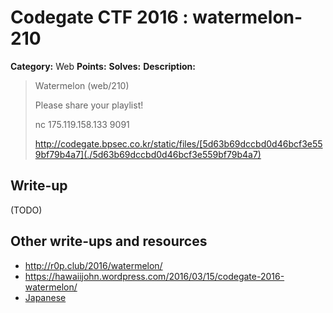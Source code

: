 # Codegate CTF 2016 : watermelon-210

**Category:** Web
**Points:** 
**Solves:** 
**Description:**

> Watermelon (web/210)
> 
> Please share your playlist!
> 
> 
> nc 175.119.158.133 9091
> 
> <http://codegate.bpsec.co.kr/static/files/[5d63b69dccbd0d46bcf3e559bf79b4a7](./5d63b69dccbd0d46bcf3e559bf79b4a7)>


## Write-up

(TODO)

## Other write-ups and resources

* <http://r0p.club/2016/watermelon/> 
* <https://hawaiijohn.wordpress.com/2016/03/15/codegate-2016-watermelon/>
* [Japanese](http://shift-crops.hatenablog.com/entry/2016/03/14/194958)
